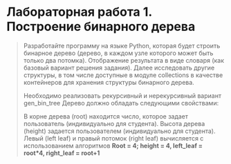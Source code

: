 # Лабораторная работа 1. Построение бинарного дерева
> Разработайте программу на языке Python, которая будет строить бинарное дерево (дерево, в каждом узле которого может быть только два потомка). Отображение результата в виде словаря (как базовый вариант решения задания). Далее исследовать другие структуры, в том числе доступные в модуле collections в качестве контейнеров для хранения структуры бинарного дерева.
> 
> Необходимо реализовать рекурсивный и нерекурсивный вариант gen_bin_tree
Дерево должно обладать следующими свойствами:
> 
> В корне дерева (root) находится число, которое задает пользователь (индивидуально для студента).
Высота дерева (height) задается пользователем (индивидуально для студента).
Левый (left leaf) и правый потомок (right leaf) вычисляется с использованием алгоритмов
**Root = 4; height = 4, left_leaf = root*4, right_leaf = root+1**

